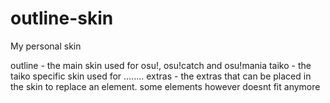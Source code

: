# outline-skin
 My personal skin

outline - the main skin used for osu!, osu!catch and osu!mania
taiko - the taiko specific skin used for ........
extras - the extras that can be placed in the skin to replace an element. some elements however doesnt fit anymore